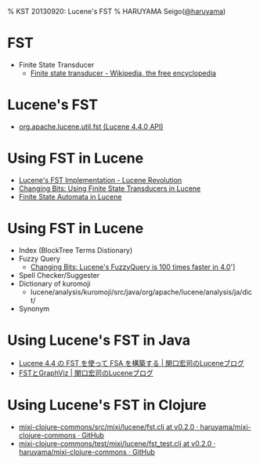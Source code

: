 % KST 20130920: Lucene's FST
% HARUYAMA Seigo([@haruyama](https://twitter.com/haruyama))

# FST

* Finite State Transducer
    * [Finite state transducer - Wikipedia, the free encyclopedia](http://en.wikipedia.org/wiki/Finite_state_transducer)

# Lucene's FST

* [org.apache.lucene.util.fst (Lucene 4.4.0 API)](http://lucene.apache.org/core/4_4_0/core/org/apache/lucene/util/fst/package-summary.html)

# Using FST in Lucene 

* [Lucene's FST Implementation - Lucene Revolution](http://www.lucenerevolution.org/sites/default/files/AutomatonInvasionLuceneRevolution2012_1.pdf)
* [Changing Bits: Using Finite State Transducers in Lucene](http://blog.mikemccandless.com/2010/12/using-finite-state-transducers-in.html)
* [Finite State Automata in Lucene](http://www.lucenerevolution.org/sites/default/files/Weiss%20Dawid%20-%20Finite%20State%20Automata%20in%20Lucene%281%29_0.pdf)

# Using FST in Lucene 

* Index (BlockTree Terms Distionary)
* Fuzzy Query
    * [Changing Bits: Lucene's FuzzyQuery is 100 times faster in 4.0](http://blog.mikemccandless.com/2011/03/lucenes-fuzzyquery-is-100-times-faster.html)']
* Spell Checker/Suggester
* Dictionary of kuromoji
    * lucene/analysis/kuromoji/src/java/org/apache/lucene/analysis/ja/dict/
* Synonym

# Using Lucene's FST in Java

* [Lucene 4.4 の FST を使って FSA を構築する | 関口宏司のLuceneブログ](http://lucene.jugem.jp/?eid=475)
* [FSTとGraphViz | 関口宏司のLuceneブログ](http://lucene.jugem.jp/?eid=465)

# Using Lucene's FST in Clojure

* [mixi-clojure-commons/src/mixi/lucene/fst.clj at v0.2.0 · haruyama/mixi-clojure-commons · GitHub](https://github.com/haruyama/mixi-clojure-commons/blob/v0.2.0/src/mixi/lucene/fst.clj)
* [mixi-clojure-commons/test/mixi/lucene/fst_test.clj at v0.2.0 · haruyama/mixi-clojure-commons · GitHub](https://github.com/haruyama/mixi-clojure-commons/blob/v0.2.0/test/mixi/lucene/fst_test.c)
